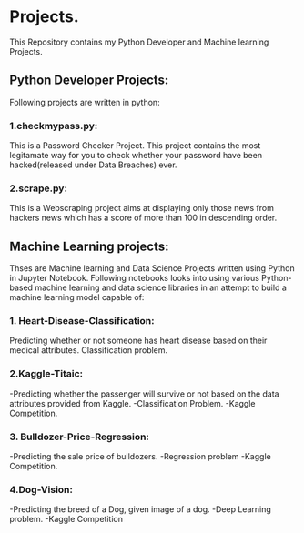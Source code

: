 # Projects.
This Repository contains my Python Developer and Machine learning Projects. 

## Python Developer Projects: 
Following projects are written in python:

### 1.checkmypass.py:

This is a Password Checker Project. This project contains the most legitamate way for you to check whether your password have been hacked(released under Data Breaches) ever.

### 2.scrape.py:

This is a Webscraping project aims at displaying only those news from hackers news which has a score of more than 100 in descending order. 

## Machine Learning projects:

Thses are Machine learning and Data Science Projects written using Python in Jupyter Notebook.
Following notebooks looks into using various Python-based machine learning and data science libraries in an attempt to build a machine learning model capable of:

### 1. Heart-Disease-Classification:

Predicting whether or not someone has heart disease based on their medical attributes.
Classification problem.

### 2.Kaggle-Titaic:
 
-Predicting whether the passenger will survive or not based on the data attributes provided from Kaggle.
-Classification Problem. 
-Kaggle Competition.

### 3. Bulldozer-Price-Regression:

-Predicting the sale price of bulldozers.
-Regression problem
-Kaggle Competition.

### 4.Dog-Vision:
 
 -Predicting the breed of a Dog, given image of a dog.
 -Deep Learning problem.
 -Kaggle Competition
 
